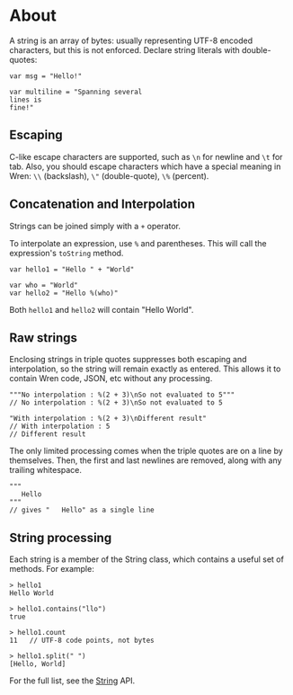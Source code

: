 # About

A string is an array of bytes: usually representing UTF-8 encoded characters, but this is not enforced.
Declare string literals with double-quotes:

```wren
var msg = "Hello!"

var multiline = "Spanning several
lines is
fine!"
```

## Escaping

C-like escape characters are supported, such as `\n` for newline and `\t` for tab.
Also, you should escape characters which have a special meaning in Wren: `\\` (backslash), `\"` (double-quote), `\%` (percent).

## Concatenation and Interpolation

Strings can be joined simply with a `+` operator.

To interpolate an expression, use `%` and parentheses. This will call the expression's `toString` method.

```wren
var hello1 = "Hello " + "World"

var who = "World"
var hello2 = "Hello %(who)"
```

Both `hello1` and `hello2` will contain "Hello World".

## Raw strings

Enclosing strings in triple quotes suppresses both escaping and interpolation, so the string will remain exactly as entered.
This allows it to contain Wren code, JSON, etc without any processing.

```wren
"""No interpolation : %(2 + 3)\nSo not evaluated to 5"""
// No interpolation : %(2 + 3)\nSo not evaluated to 5

"With interpolation : %(2 + 3)\nDifferent result"
// With interpolation : 5
// Different result
```

The only limited processing comes when the triple quotes are on a line by themselves.
Then, the first and last newlines are removed, along with any trailing whitespace.

```wren
"""
   Hello
"""
// gives "   Hello" as a single line
```

## String processing

Each string is a member of the String class, which contains a useful set of methods.
For example:

```wren
> hello1
Hello World

> hello1.contains("llo")
true

> hello1.count
11   // UTF-8 code points, not bytes

> hello1.split(" ")
[Hello, World]
```

For the full list, see the [String][String] API.

[String]: https://wren.io/modules/core/string.html
